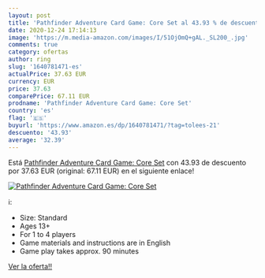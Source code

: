 ```yaml
---
layout: post
title: 'Pathfinder Adventure Card Game: Core Set al 43.93 % de descuento'
date: 2020-12-24 17:14:13
image: 'https://m.media-amazon.com/images/I/51OjOmQ+gAL._SL200_.jpg'
comments: true
category: ofertas
author: ring
slug: '1640781471-es'
actualPrice: 37.63 EUR
currency: EUR
price: 37.63
comparePrice: 67.11 EUR
prodname: 'Pathfinder Adventure Card Game: Core Set'
country: 'es'
flag: '🇪🇸'
buyurl: 'https://www.amazon.es/dp/1640781471/?tag=tolees-21'
descuento: '43.93'
average: '32.39'
---
```


Está [Pathfinder Adventure Card Game: Core Set](https://www.amazon.es/dp/1640781471/?tag=tolees-21) con 43.93 de descuento por 37.63 EUR (original: 67.11 EUR) en el siguiente enlace!

[![Pathfinder Adventure Card Game: Core Set](https://m.media-amazon.com/images/I/51OjOmQ+gAL._SL200_.jpg)](https://www.amazon.es/dp/1640781471/?tag=tolees-21)

ℹ️:

- Size: Standard
- Ages 13+
- For 1 to 4 players
- Game materials and instructions are in English
- Game play takes approx. 90 minutes

[Ver la oferta!!](https://www.amazon.es/dp/1640781471/?tag=tolees-21)
